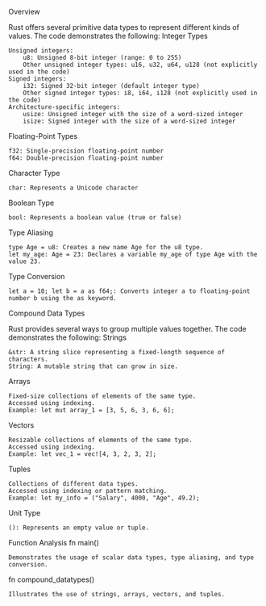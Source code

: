 Overview

Rust offers several primitive data types to represent different kinds of values. The code demonstrates the following:
Integer Types

    Unsigned integers:
        u8: Unsigned 8-bit integer (range: 0 to 255)
        Other unsigned integer types: u16, u32, u64, u128 (not explicitly used in the code)
    Signed integers:
        i32: Signed 32-bit integer (default integer type)
        Other signed integer types: i8, i64, i128 (not explicitly used in the code)
    Architecture-specific integers:
        usize: Unsigned integer with the size of a word-sized integer
        isize: Signed integer with the size of a word-sized integer

Floating-Point Types

    f32: Single-precision floating-point number
    f64: Double-precision floating-point number

Character Type

    char: Represents a Unicode character

Boolean Type

    bool: Represents a boolean value (true or false)

Type Aliasing

    type Age = u8: Creates a new name Age for the u8 type.
    let my_age: Age = 23: Declares a variable my_age of type Age with the value 23.

Type Conversion

    let a = 10; let b = a as f64;: Converts integer a to floating-point number b using the as keyword.

Compound Data Types

Rust provides several ways to group multiple values together. The code demonstrates the following:
Strings

    &str: A string slice representing a fixed-length sequence of characters.
    String: A mutable string that can grow in size.

Arrays

    Fixed-size collections of elements of the same type.
    Accessed using indexing.
    Example: let mut array_1 = [3, 5, 6, 3, 6, 6];

Vectors

    Resizable collections of elements of the same type.
    Accessed using indexing.
    Example: let vec_1 = vec![4, 3, 2, 3, 2];

Tuples

    Collections of different data types.
    Accessed using indexing or pattern matching.
    Example: let my_info = ("Salary", 4000, "Age", 49.2);

Unit Type

    (): Represents an empty value or tuple.

Function Analysis
fn main()

    Demonstrates the usage of scalar data types, type aliasing, and type conversion.

fn compound_datatypes()

    Illustrates the use of strings, arrays, vectors, and tuples.